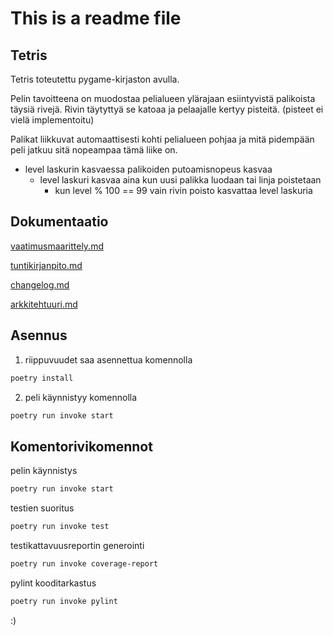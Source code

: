 # This is a readme file

## Tetris
Tetris toteutettu pygame-kirjaston avulla.

Pelin tavoitteena on muodostaa pelialueen ylärajaan esiintyvistä palikoista täysiä rivejä. Rivin täytyttyä se katoaa ja pelaajalle kertyy pisteitä. (pisteet ei vielä implementoitu)

Palikat liikkuvat automaattisesti kohti pelialueen pohjaa ja mitä pidempään peli jatkuu sitä nopeampaa tämä liike on.
  - level laskurin kasvaessa palikoiden putoamisnopeus kasvaa
     - level laskuri kasvaa aina kun uusi palikka luodaan tai linja poistetaan
       - kun level % 100 == 99 vain rivin poisto kasvattaa level laskuria

## Dokumentaatio
 
[vaatimusmaarittely.md](https://github.com/meri573/ot-harjoitustyo/blob/main/tetris/dokumentaatio/vaatimusmaarittely.md)

[tuntikirjanpito.md](https://github.com/meri573/ot-harjoitustyo/blob/main/tetris/dokumentaatio/tuntikirjanpito.md)

[changelog.md](https://github.com/meri573/ot-harjoitustyo/blob/main/tetris/dokumentaatio/changelog.md)

[arkkitehtuuri.md](https://github.com/meri573/ot-harjoitustyo/blob/main/tetris/dokumentaatio/arkkitehtuuri.md)

## Asennus
1. riippuvuudet saa asennettua komennolla

```bash
poetry install
```
2. peli käynnistyy komennolla

```bash
poetry run invoke start
```

## Komentorivikomennot
pelin käynnistys
```bash
poetry run invoke start
```
testien suoritus
```bash
poetry run invoke test
```
testikattavuusreportin generointi
```bash
poetry run invoke coverage-report
```
pylint kooditarkastus
```bash
poetry run invoke pylint
```


:)
